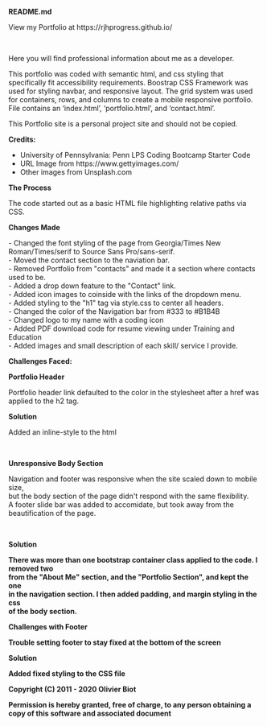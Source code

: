 <p><strong>README.md</strong></p>


<p>View my Portfolio at https://rjhprogress.github.io/ </p><br>

<p>Here you will find professional information about me as a developer.</p></p>

<p>This portfolio was coded with semantic html, and css styling that specifically fit accessibility requirements.
Boostrap CSS Framework was used for styling navbar, and responsive layout. The grid system was used for containers, rows, and columns to create a mobile responsive portfolio. File contains an ‘index.html’, ‘portfolio.html’, and ‘contact.html’.</p>
<p>This Portfolio site is a personal project site and should not be copied.</p>
 
<p><strong>Credits:</strong><br>
<ul>
<li>University of Pennsylvania: Penn LPS Coding Bootcamp Starter Code</li>
<li>URL Image from https://www.gettyimages.com/</li>
<li>Other images from Unsplash.com</li>
</ul>

 

<p><strong>The Process</strong></p>
<p>The code started out as a basic HTML file highlighting relative paths via CSS.

<p><strong>Changes Made</strong></p>
<p>
- Changed the font styling of the page from Georgia/Times New Roman/Times/serif to Source Sans Pro/sans-serif.<br>
- Moved the contact section to the naviation bar.<br>
- Removed Portfolio from "contacts" and made it a section where contacts used to be. <br>
- Added a drop down feature to the "Contact" link.<br>
- Added icon images to coinside with the links of the dropdown menu. <br>
- Added styling to the "h1" tag via style.css to center all headers. <br>
- Changed the color of the Navigation bar from #333 to #B1B4B<br>
- Changed logo to my name with a coding icon <br>
- Added PDF download code for resume viewing under Training and Education<br>
- Added images and small description of each skill/ service I provide. <br>
</p>
<p><strong>Challenges Faced:</strong></p>
<p><strong>Portfolio Header</strong></p> 
<p>Portfolio header link defaulted to the color in the stylesheet after a href was applied to the h2 tag.</p>
<strong>Solution</strong> 
<p>Added an inline-style to the html</p>
<br>

<p><strong>Unresponsive Body Section</strong></p>
<p>Navigation and footer was responsive when the site scaled down to mobile size,<br>
but the body section of the page didn't respond with the same flexibility.<br>
A footer slide bar was added to accomidate, but took away from the beautification of the page.</p><br>
<p><strong>Solution<strong></p>
<p>There was more than one bootstrap container class applied to the code. I removed two<br>
from the "About Me" section, and the "Portfolio Section", and kept the one<br>
in the navigation section. I then added padding, and margin styling in the css<br>
of the body section.</p>  

<p><strong>Challenges with Footer</strong></p>
<p>Trouble setting footer to stay fixed at the bottom of the screen<p>
<p><strong>Solution</strong></p>
<p>Added fixed styling to the CSS file</p> 



Copyright (C) 2011 - 2020 Olivier Biot

Permission is hereby granted, free of charge, to any person obtaining a copy of
this software and associated document
